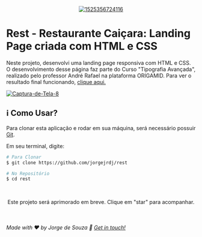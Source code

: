 <p align="center">
    <a href="https://github.com/jorgejrdj"><img src="https://i.ibb.co/bHVkGTx/1525356724116.png" alt="1525356724116" border="0"></a> </p>

# Rest - Restaurante Caiçara: Landing Page criada com HTML e CSS

Neste projeto, desenvolvi uma landing page responsiva com HTML e CSS. O desenvolvimento desse página faz parte do Curso "Tipografia Avançada", realizado pelo professor André Rafael na plataforma ORIGAMID. Para ver o resultado final funcionando, [clique aqui.](https://youtu.be/adNGtGl0C-M)

<a href="https://ibb.co/XXyYq3P"><img src="https://i.ibb.co/31fRnMb/Captura-de-Tela-8.png" alt="Captura-de-Tela-8" border="0"></a>

## :information_source: Como Usar?

Para clonar esta aplicação e rodar em sua máquina, será necessário possuir [Git](https://git-scm.com).

Em seu terminal, digite:
<br />

```bash
# Para Clonar
$ git clone https://github.com/jorgejrdj/rest

# No Repositório
$ cd rest
```
<br />

<p align="center">Este projeto será aprimorado em breve. Clique em "star" para acompanhar.</p>
<br />

###### Made with ♥ by Jorge de Souza :wave: [Get in touch!](https://www.linkedin.com/in/jorgejrdj/)